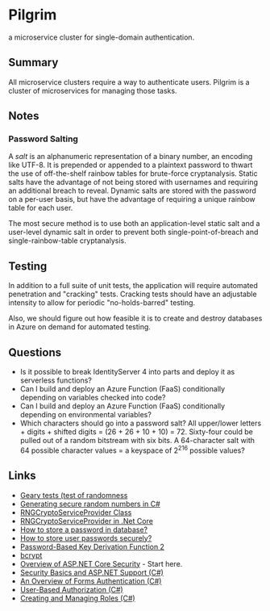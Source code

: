 # Pilgrim
a microservice cluster for single-domain authentication.

## Summary

All microservice clusters require a way to authenticate users. Pilgrim is a cluster of microservices for managing those tasks.

## Notes

### Password Salting

A _salt_ is an alphanumeric representation of a binary number, an encoding like UTF-8. It is prepended or appended to a plaintext password to thwart the use of off-the-shelf rainbow tables for brute-force cryptanalysis. Static salts have the advantage of not being stored with usernames and requiring an additional breach to reveal. Dynamic salts are stored with the password on a per-user basis, but have the advantage of requiring a unique rainbow table for each user.

The most secure method is to use both an application-level static salt and a user-level dynamic salt in order to prevent both single-point-of-breach and single-rainbow-table cryptanalysis.

## Testing

In addition to a full suite of unit tests, the application will require automated penetration and "cracking" tests. Cracking tests should have an adjustable intensity to allow for periodic "no-holds-barred" testing.

Also, we should figure out how feasible it is to create and destroy databases in Azure on demand for automated testing.

## Questions

* Is it possible to break IdentityServer 4 into parts and deploy it as serverless functions?
* Can I build and deploy an Azure Function (FaaS) conditionally depending on variables checked into code?
* Can I build and deploy an Azure Function (FaaS) conditionally depending on environmental variables?
* Which characters should go into a password salt? All upper/lower letters + digits + shifted digits = (26 + 26 + 10 + 10) = 72. Sixty-four could be pulled out of a random bitstream with six bits. A 64-character salt with 64 possible character values = a keyspace of 2<sup>216</sup> possible values?

## Links

* [Geary tests (test of randomness](https://www.statisticssolutions.com/runs-test-of-randomness/)
* [Generating secure random numbers in C#](https://stackify.com/csharp-random-numbers/)
* [RNGCryptoServiceProvider Class](https://docs.microsoft.com/en-us/dotnet/api/system.security.cryptography.rngcryptoserviceprovider?redirectedfrom=MSDN&view=netframework-4.8)
* [RNGCryptoServiceProvider in .Net Core](https://stackoverflow.com/questions/38632735/rngcryptoserviceprovider-in-net-core)
* [How to store a password in database?](https://www.geeksforgeeks.org/store-password-database/)
* [How to store user passwords securely?](https://nakedsecurity.sophos.com/2013/11/20/serious-security-how-to-store-your-users-passwords-safely/)
* [Password-Based Key Derivation Function 2](https://en.wikipedia.org/wiki/PBKDF2)
* [bcrypt](https://en.wikipedia.org/wiki/Bcrypt)
* [Overview of ASP.NET Core Security](https://docs.microsoft.com/en-us/aspnet/core/security/?view=aspnetcore-3.0) - Start here.
* [Security Basics and ASP.NET Support (C#)](https://docs.microsoft.com/en-us/aspnet/web-forms/overview/older-versions-security/introduction/security-basics-and-asp-net-support-cs)
* [An Overview of Forms Authentication (C#)](https://docs.microsoft.com/en-us/aspnet/web-forms/overview/older-versions-security/introduction/an-overview-of-forms-authentication-cs)
* [User-Based Authorization (C#)](https://docs.microsoft.com/en-us/aspnet/web-forms/overview/older-versions-security/membership/user-based-authorization-cs)
* [Creating and Managing Roles (C#)](https://docs.microsoft.com/en-us/aspnet/web-forms/overview/older-versions-security/roles/creating-and-managing-roles-cs)

